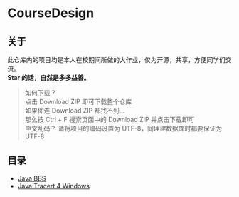 # CourseDesign

## 关于

此仓库内的项目均是本人在校期间所做的大作业，仅为开源，共享，方便同学们交流。
<br>
**Star 的话，自然是多多益善。**

> 如何下载？
> <br>
> 点击 Download ZIP 即可下载整个仓库
> <br>
> 如果你连 Download ZIP 都找不到...
> <br>
> 那么按 Ctrl + F 搜索页面中的 Download ZIP 并点击下载即可
> <br>
> 中文乱码？
> 请将项目的编码设置为 UTF-8，同理建数据库时都要保证为 UTF-8

## 目录

- [Java BBS](./JavaBBS)
- [Java Tracert 4 Windows](./JavaTracert)

